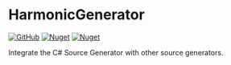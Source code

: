# HarmonicGenerator
[![GitHub](https://img.shields.io/github/license/hikarin522/HarmonicGenerator)](./LICENSE)
[![Nuget](https://img.shields.io/nuget/v/HarmonicGenerator)](https://www.nuget.org/packages/HarmonicGenerator)
[![Nuget](https://img.shields.io/nuget/dt/HarmonicGenerator)](https://www.nuget.org/packages/HarmonicGenerator)

Integrate the C# Source Generator with other source generators.
